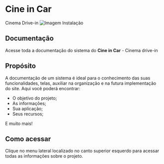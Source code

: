 # Cine in Car

Cinema Drive-in
![Imagem Instalação](https://portalradar.com.br/wp-content/uploads/2020/07/cinedrivein.jpg)

## Documentação

Acesse toda a documentação do sistema do **Cine in Car** - Cinema drive-in

## Propósito

A documentação de um sistema é ideal para o conhecimento das suas funcionalidades, telas, auxiliar na organização e na futura implementação do site. Aqui você poderá encontrar:

- O objetivo do projeto;
- As informações;
- Sua aplicação;
- Seus recursos;

E muito mais!

## Como acessar

Clique no menu lateral localizado no canto superior esquerdo para acessar todas as informações sobre o projeto.
